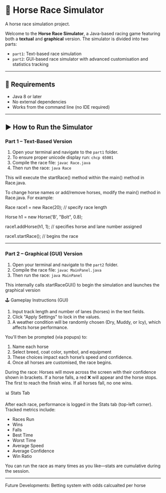 # 🐎 Horse Race Simulator

A horse race simulation project.

Welcome to the **Horse Race Simulator**, a Java-based racing game featuring both a **textual** and **graphical** version. The simulator is divided into two parts:

- `part1`: Text-based race simulation
- `part2`: GUI-based race simulator with advanced customisation and statistics tracking

---
## 🧾 Requirements

- Java 8 or later
- No external dependencies
- Works from the command line (no IDE required)

---

## ▶️ How to Run the Simulator

### Part 1 – Text-Based Version

1. Open your terminal and navigate to the `part1` folder.
2. To ensure proper unicode display run:
   `chcp 65001`
3. Compile the race file:
   `javac Race.java`
4. Then run the race:
   `java Race`

This will execute the startRace() method within the main() method in Race.java.

To change horse names or add/remove horses, modify the main() method in Race.java. For example:

Race race1 = new Race(20); // specify race length

Horse h1 = new Horse('B', "Bolt", 0.8);

race1.addHorse(h1, 1); // specifies horse and lane number assigned

race1.startRace(); // begins the race

---

### Part 2 – Graphical (GUI) Version
1. Open your terminal and navigate to the `part2` folder.
2. Compile the race file:
   `javac MainPanel.java`
3. Then run the race:
   `java MainPanel`

This internally calls startRaceGUI() to begin the simulation and launches the graphical version

🕹️ Gameplay Instructions (GUI)
1. Input track length and number of lanes (horses) in the text fields.
2. Click "Apply Settings" to lock in the values.
3. A weather condition will be randomly chosen (Dry, Muddy, or Icy), which affects horse performance.

You'll then be prompted (via popups) to:
1. Name each horse
2. Select breed, coat color, symbol, and equipment
3. These choices impact each horse’s speed and confidence.
4. Once all horses are customised, the race begins.

During the race:
Horses will move across the screen with their confidence shown in brackets.
If a horse falls, a red ❌ will appear and the horse stops.
The first to reach the finish wins. If all horses fall, no one wins.


📊 Stats Tab

After each race, performance is logged in the Stats tab (top-left corner). Tracked metrics include:

* Races Run
* Wins
* Falls
* Best Time
* Worst Time
* Average Speed
* Average Confidence
* Win Ratio

You can run the race as many times as you like—stats are cumulative during the session.

---
Future Developments:
Betting system with odds calcualted per horse
